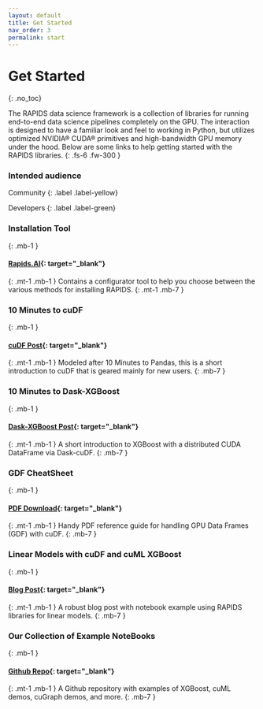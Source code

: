 ```yaml
---
layout: default
title: Get Started
nav_order: 3
permalink: start
---
```


# Get Started
{: .no_toc}

The RAPIDS data science framework is a collection of libraries for running end-to-end data science pipelines completely on the GPU. The interaction is designed to have a familiar look and feel to working in Python, but utilizes optimized NVIDIA® CUDA® primitives and high-bandwidth GPU memory under the hood. Below are some links to help getting started with the RAPIDS libraries.
{: .fs-6 .fw-300 }

### Intended audience

Community
{: .label .label-yellow}

Developers
{: .label .label-green}


### Installation Tool
{: .mb-1 }
#### **[Rapids.AI](https://rapids.ai/start.html#get-rapids){: target="_blank"}**
{: .mt-1 .mb-1 }
Contains a configurator tool to help you choose between the various methods for installing RAPIDS.
{: .mt-1 .mb-7 }


### 10 Minutes to cuDF
{: .mb-1 }
#### **[cuDF Post](https://rapidsai.github.io/projects/cudf/en/latest/10min.html){: target="_blank"}**
{: .mt-1 .mb-1 }
Modeled after 10 Minutes to Pandas, this is a short introduction to cuDF that is geared mainly for new users.
{: .mb-7 }


### 10 Minutes to Dask-XGBoost
{: .mb-1 }
#### **[Dask-XGBoost Post](https://rapidsai.github.io/projects/cudf/en/0.7.0/dask-xgb-10min.html){: target="_blank"}**
{: .mt-1 .mb-1 }
A short introduction to XGBoost with a distributed CUDA DataFrame via Dask-cuDF.
{: .mb-7 }


### GDF CheatSheet
{: .mb-1 }
#### **[PDF Download](https://rapids.ai/assets/files/cheatsheet.pdf){: target="_blank"}**
{: .mt-1 .mb-1 }
Handy PDF reference guide for handling GPU Data Frames (GDF) with cuDF.
{: .mb-7 }


### Linear Models with cuDF and cuML XGBoost
{: .mb-1 }
#### **[Blog Post](https://medium.com/rapids-ai/essential-machine-learning-with-linear-models-in-rapids-part-1-of-a-series-992fab0240da){: target="_blank"}**
{: .mt-1 .mb-1 }
A robust blog post with notebook example using RAPIDS libraries for linear models.
{: .mb-7 }


### Our Collection of Example NoteBooks
{: .mb-1 }
#### **[Github Repo](https://github.com/rapidsai/notebooks){: target="_blank"}**
{: .mt-1 .mb-1 }
A Github repository with examples of XGBoost, cuML demos, cuGraph demos, and more.
{: .mb-7 }
